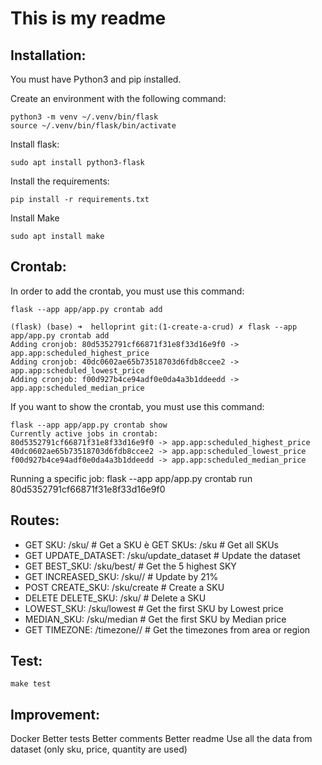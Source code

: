 # This is my readme


## Installation:

You must have Python3 and pip installed.

Create an environment with the following command:

```
python3 -m venv ~/.venv/bin/flask
source ~/.venv/bin/flask/bin/activate
```
Install flask:
```
sudo apt install python3-flask
```
Install the requirements:
```
pip install -r requirements.txt
```

Install Make

```
sudo apt install make
```




## Crontab:

In order to add the crontab, you must use this command:
```
flask --app app/app.py crontab add
```
```
(flask) (base) ➜  helloprint git:(1-create-a-crud) ✗ flask --app app/app.py crontab add
Adding cronjob: 80d5352791cf66871f31e8f33d16e9f0 -> app.app:scheduled_highest_price
Adding cronjob: 40dc0602ae65b73518703d6fdb8ccee2 -> app.app:scheduled_lowest_price
Adding cronjob: f00d927b4ce94adf0e0da4a3b1ddeedd -> app.app:scheduled_median_price
```
If you want to show the crontab, you must use this command:
```
flask --app app/app.py crontab show
Currently active jobs in crontab:
80d5352791cf66871f31e8f33d16e9f0 -> app.app:scheduled_highest_price
40dc0602ae65b73518703d6fdb8ccee2 -> app.app:scheduled_lowest_price
f00d927b4ce94adf0e0da4a3b1ddeedd -> app.app:scheduled_median_price
```
Running a specific job:
flask --app app/app.py crontab run 80d5352791cf66871f31e8f33d16e9f0

## Routes:
- GET SKU: /sku/<sku> # Get a SKU
è GET SKUs: /sku # Get all SKUs
- GET UPDATE_DATASET: /sku/update_dataset # Update the dataset
- GET BEST_SKU: /sku/best/ # Get the 5 highest SKY
- GET INCREASED_SKU: /sku/<sku>/ # Update by 21%
- POST CREATE_SKU: /sku/create # Create a SKU
- DELETE DELETE_SKU: /sku/<sku> # Delete a SKU
- LOWEST_SKU: /sku/lowest # Get the first SKU by Lowest price
- MEDIAN_SKU: /sku/median # Get the first SKU by Median price
- GET TIMEZONE: /timezone/<area>/<region> # Get the timezones from area or region

## Test:
```
make test
```
## Improvement: 

Docker
Better tests
Better comments
Better readme
Use all the data from dataset (only sku, price, quantity are used)